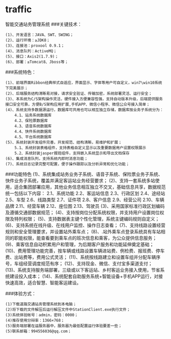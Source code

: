 # traffic
智能交通站务管理系统
###关键技术：

	(1)、开发语言：JAVA、SWT、SWING；
	(2)、运行环境：≥JDK8；
	(3)、连接池：proxool 0.9.1；
	(4)、消息队列：ActiveMQ；
	(5)、接口：Axis2(1.7.9)；
	(6)、部署：≥Tomcat8、Jboss等；
	
###系统特色：

	(1)、前端界面Ribbon经典样式自适应，界面显示、字体等用户可自定义，win7\win10系统下完美展示；
	(2)、后端服务结构清晰易对接，请求安全验证、传输加密，系统部署灵活、运行安全；
	(3)、本系统为C/S架构操作灵活，硬件接入方便兼容性强，支持自动版本升级，后端提供服务接口安全可靠，方便B/S架构应用扩展,手机APP、微信小程序、微信公众号接入简单；
	(4)、系统支持多数据源运行，数据库可共用也可以相互独立存储，数据库按业务子系统分为：
		4.1、站务系统数据库
		4.2、保险票数据库
		4.3、语音系统数据库
		4.4、快件系统数据库
		4.5、平台系统数据库
	(5)、系统封装开发组件完善，开发规范、结构清晰，易维护和扩展；
  		5.1、系统封装表格组件，支持表格自定义显示以及重要数据用户设置权限展示
  		5.2、系统封装jasper报班组件，支持嵌入系统显示和导出文档保存
	(6)、集成消息队列，支持系统内即时消息功能；
	(7)、系统日志记录完整可配置，便于操作跟踪以及分析异常和优化功能；

###功能特色
	(1)、系统集成站务业务子系统、语音子系统、保险票业务子系统、快件业务子系统，覆盖并满足客运站业务经营要求；
	(2)、支持一套系统多站使用，适合集团部署应用，其他业务信息相互独立不交叉，基础信息共享，数据规范统一包括以下内容：
		2.1、系统功能
		2.2、客运站信息
		2.3、行政区划
		2.4、途经站
		2.5、车型
		2.6、线路类型
		2.7、证件项
		2.8、客户信息
		2.9、经营公司
		2.10、车辆品牌
		2.11、经营车辆
		2.12、座位图
		2.13、驾驶员
	(3)、采用国家标准行政区划编码及遵循交通部数据规范；
	(4)、支持按岗位分配系统权限，并支持用户设置岗位权限及特列权限；
	(5)、支持数据表主键个性化管理，系统主键编码规则自定义；
	(6)、支持系统在线升级、在线用户监控、操作日志查看；
	(7)、支持线路设置经营规则和安全管理要求，并设置站外乘车点；
	(8)、.站外乘车点登录系统具有车站相同的职能权限，能查看要到乘车点的班次信息和乘客，为公众提供信息服务；
	(9)、乘客信息自动积累用户和管理，为后期客户服务和功能延伸奠定基础；
	(10)、费用管理功能完善，按车辆或线路设置车辆进站费、例检费、报班费、停车费、出站费等，费用公式灵活；
	(11)、系统按线路建立和设置车组并分配车辆序号，车组经营调度规范有序；
	(12)、支持现金、微信、支付宝多渠道支付；
	(13)、系统支持服务端部署，三级或以下客运站、乡村客运业务接入使用，节省系统建设投入成本；
	(14)、系统配套自助服务系统+智能设备+手机APP运行，对接快速高效，适合智慧、智能客运建设。
	
###体验方式：

	(1)下载道路交通站务管理系统到本电脑；
	(2)将下载的文件解压后运行解压文件中StationClient.exe执行文件；
	(3)系统体验帐号：admin，密码：0000；
	(4)推存使用分辩率：1366×768；
	(5)服务端部署在运服务器中，服务器为最低配置运行体验要差一些；
	(5)联系邮箱：994556036@qq.com；
